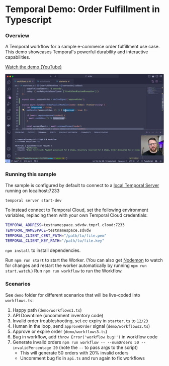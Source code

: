 # Temporal Demo: Order Fulfillment in Typescript

### Overview
A Temporal workflow for a sample e-commerce order fulfillment use case. This demo showcases Temporal's powerful durability and interactive capabilities.

[Watch the demo  (YouTube)](https://www.youtube.com/watch?v=dNVmRfWsNkM)

[![Watch the demo](./videoscreenie.jpg)](https://www.youtube.com/watch?v=dNVmRfWsNkM)

### Running this sample

The sample is configured by default to connect to a [local Temporal Server](https://docs.temporal.io/cli#starting-the-temporal-server) running on localhost:7233

```
temporal server start-dev
```

To instead connect to Temporal Cloud, set the following environment variables, replacing them with your own Temporal Cloud credentials:

```bash
TEMPORAL_ADDRESS=testnamespace.sdvdw.tmprl.cloud:7233
TEMPORAL_NAMESPACE=testnamespace.sdvdw
TEMPORAL_CLIENT_CERT_PATH="/path/to/file.pem"
TEMPORAL_CLIENT_KEY_PATH="/path/to/file.key"
```

`npm install` to install dependencies.

Run `npm run start` to start the Worker. (You can also get [Nodemon](https://www.npmjs.com/package/nodemon) to watch for changes and restart the worker automatically by running `npm run start.watch`.)
Run `npm run workflow` to run the Workflow.

### Scenarios

See `demo` folder for different scenarios that will be live-coded into `workflows.ts`:

1. Happy path (`demo/workflows1.ts`)
2. API Downtime (uncomment inventory code)
3. Invalid order troubleshooting, set cc expiry in `starter.ts` to `12/23`
4. Human in the loop, send `approveOrder` signal (`demo/workflows2.ts`)
5. Approve or expire order (`demo/workflows3.ts`)
6. Bug in workflow, add `throw Error('workflow bug!')` in workflow code
7. Generate invalid orders `npm run workflow -- --numOrders 50 --invalidPercentage 20` (note the `--` to pass args to the script)
    - This will generate 50 orders with 20% invalid orders
    - Uncomment bug fix in `api.ts` and run again to fix workflows
